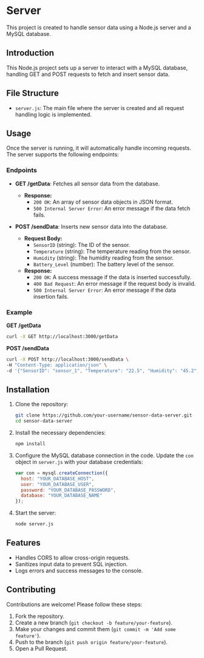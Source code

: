 # Server

This project is created to handle sensor data using a Node.js server and a MySQL database.

## Introduction

This Node.js project sets up a server to interact with a MySQL database, handling GET and POST requests to fetch and insert sensor data.

## File Structure

- `server.js`: The main file where the server is created and all request handling logic is implemented.

## Usage

Once the server is running, it will automatically handle incoming requests. The server supports the following endpoints:

### Endpoints

- **GET /getData**: Fetches all sensor data from the database.
  - **Response:**
    - `200 OK`: An array of sensor data objects in JSON format.
    - `500 Internal Server Error`: An error message if the data fetch fails.

- **POST /sendData**: Inserts new sensor data into the database.
  - **Request Body:**
    - `SensorID` (string): The ID of the sensor.
    - `Temperature` (string): The temperature reading from the sensor.
    - `Humidity` (string): The humidity reading from the sensor.
    - `Battery_Level` (number): The battery level of the sensor.
  - **Response:**
    - `200 OK`: A success message if the data is inserted successfully.
    - `400 Bad Request`: An error message if the request body is invalid.
    - `500 Internal Server Error`: An error message if the data insertion fails.

### Example

**GET /getData**

```sh
curl -X GET http://localhost:3000/getData
```

**POST /sendData**

```sh
curl -X POST http://localhost:3000/sendData \
-H "Content-Type: application/json" \
-d '{"SensorID": "sensor_1", "Temperature": "22.5", "Humidity": "45.2", "Battery_Level": 85}'
```

## Installation

1. Clone the repository:
   ```sh
   git clone https://github.com/your-username/sensor-data-server.git
   cd sensor-data-server
   ```

2. Install the necessary dependencies:
   ```sh
   npm install
   ```

3. Configure the MySQL database connection in the code. Update the `con` object in `server.js` with your database credentials:
   ```js
   var con = mysql.createConnection({
     host: "YOUR_DATABASE_HOST",
     user: "YOUR_DATABASE_USER",
     password: "YOUR_DATABASE_PASSWORD",
     database: "YOUR_DATABASE_NAME"
   });
   ```

4. Start the server:
   ```sh
   node server.js
   ```

## Features

- Handles CORS to allow cross-origin requests.
- Sanitizes input data to prevent SQL injection.
- Logs errors and success messages to the console.

## Contributing

Contributions are welcome! Please follow these steps:

1. Fork the repository.
2. Create a new branch (`git checkout -b feature/your-feature`).
3. Make your changes and commit them (`git commit -m 'Add some feature'`).
4. Push to the branch (`git push origin feature/your-feature`).
5. Open a Pull Request.
